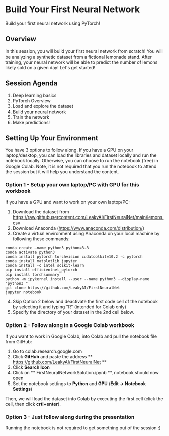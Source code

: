 # Build Your First Neural Network
Build your first neural network using PyTorch!
## Overview
In this session, you will build your first neural network from scratch!   You will be analyzing a synthetic dataset from a fictional lemonade stand.  After training, your neural network will be able to predict the number of lemons likely sold on a given day!  Let's get started!
## Session Agenda
1.  Deep learning basics
2.  PyTorch Overview
3.  Load and explore the dataset
4.  Build your neural network
5.  Train the network
6.  Make predictions!
## Setting Up Your Environment
You have 3 options to follow along.  If you have a GPU on your laptop/desktop, you can load the libraries and dataset locally and run the notebook locally.   Otherwise, you can choose to run the notebook (free) in Google Colab.  Note, it is not required that you run the notebook to attend the session but it will help you understand the content.
### Option 1 - Setup your own laptop/PC with GPU for this workbook
If you have a GPU and want to work on your own laptop/PC:
1.  Download the dataset from https://raw.githubusercontent.com/LeakyAI/FirstNeuralNet/main/lemons.csv
2.  Download Anaconda  (https://www.anaconda.com/distribution/)
3.  Create a virtual environment using Anaconda on your local machine by following these commands:

```
conda create –name python3 python=3.8
conda activate python3
conda install pytorch torchvision cudatoolkit=10.2 -c pytorch
conda install matplotlib jupyter
conda install -c intel scikit-learn
pip install efficientnet_pytorch
pip install torchsummary
python -m ipykernel install --user --name python3 --display-name "python3 "
git clone https://github.com/LeakyAI/FirstNeuralNet 
jupyter notebook
```

4. Skip Option 2 below and deactivate the first code cell of the notebook by selecting it and typing "R" (intended for Colab only)
5. Specify the directory of your dataset in the 2nd cell below.

### Option 2 - Follow along in a Google Colab workbook

If you want to work in Google Colab, into Colab and pull the notebook file from GitHub:
1.  Go to colab.research.google.com
2.  Click **GitHub** and paste the address ** https://github.com/LeakyAI/FirstNeuralNet **
3.  Click **Search Icon**
4.  Click on ** FirstNeuralNetworkSolution.ipynb **, notebook should now open
5.  Set the notebook settings to **Python** and **GPU** (**Edit -> Notebook Settings**) 

Then, we will load the dataset into Colab by executing the first cell (click the cell, then click **crtl+enter**).

### Option 3 - Just follow along during the presentation
Running the notebook is not required to get something out of the session :)
